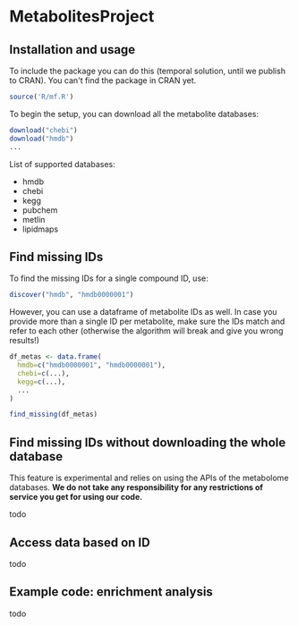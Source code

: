 # MetabolitesProject

## Installation and usage

To include the package you can do this (temporal solution, until we publish to CRAN). You can't find the package in CRAN yet.
```R
source('R/mf.R')
```

To begin the setup, you can download all the metabolite databases:

```R
download("chebi")
download("hmdb")
...
```
List of supported databases:
* hmdb
* chebi
* kegg
* pubchem
* metlin
* lipidmaps

## Find missing IDs

To find the missing IDs for a single compound ID, use:
```R
discover("hmdb", "hmdb0000001")
```

However, you can use a dataframe of metabolite IDs as well. In case you provide more than a single ID per metabolite, make sure the IDs match and refer to each other (otherwise the algorithm will break and give you wrong results!)
```R
df_metas <- data.frame(
  hmdb=c("hmdb0000001", "hmdb0000001"),
  chebi=c(...),
  kegg=c(...),
  ...
)

find_missing(df_metas)
```

## Find missing IDs without downloading the whole database
This feature is experimental and relies on using the APIs of the metabolome databases. **We do not take any responsibility for any restrictions of service you get for using our code.**

todo

## Access data based on ID

todo

## Example code: enrichment analysis

todo

